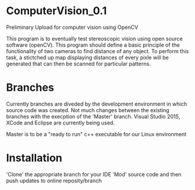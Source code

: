 # ComputerVision_0.1
Preliminary Upload for computer vision using OpenCV

  This program is to eventually test stereoscopic vision using open source software (openCV). 
  This program should define a basic principle of the functionality of two cameras to find 
  distance of any object. To perform this task, a stictched up map displaying distances of 
  every pixle will be generated that can then be scanned for particular patterns.

# Branches
  Currently branches are diveded by the development environment in which source code was
  created. Not much changes between the existing branches with the execption of the 'Master'
  branch. Visual Studio 2015, XCode and Eclipse are currently being used. 

  Master is to be a "ready to run" c++ executable for our Linux environment

# Installation
  'Clone' the appropriate branch for your IDE
  'Mod' source code and then push updates to online reposity/branch
